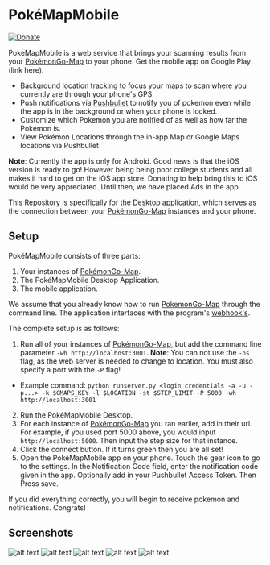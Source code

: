 # PokéMapMobile

[![Donate](https://img.shields.io/badge/Donate-PayPal-green.svg)](https://paypal.me/pokemapmobiledev)

PokeMapMobile is a web service that brings your scanning results from your [PokémonGo-Map](https://github.com/PokemonGoMap/PokemonGo-Map) to your phone. Get the mobile app on Google Play (link here).



* Background location tracking to focus your maps to scan where you currently are through your phone's GPS
* Push notifications via [Pushbullet](https://www.pushbullet.com) to notify you of pokemon even while the app is in the background or when your phone is locked.
* Customize which Pokemon you are notified of as well as how far the Pokémon is. 
* View Pokémon Locations through the in-app Map or Google Maps locations via Pushbullet

**Note**: Currently the app is only for Android. Good news is that the iOS version is ready to go! However being being poor college students and all makes it hard to get on the iOS app store. Donating to help bring this to iOS would be very appreciated. Until then, we have placed Ads in the app.

This Repository is specifically for the Desktop application, which serves as the connection between your [PokémonGo-Map](https://github.com/PokemonGoMap/PokemonGo-Map) instances and your phone.

## Setup

PokéMapMobile consists of three parts:

1. Your instances of [PokémonGo-Map](https://github.com/PokemonGoMap/PokemonGo-Map).
2. The PokéMapMobile Desktop Application.
3. The mobile application.

We assume that you already know how to run [PokemonGo-Map](https://github.com/PokemonGoMap/PokemonGo-Map) through the command line. The application interfaces with the program's [webhook's](https://github.com/PokemonGoMap/PokemonGo-Map/wiki/Using-Webhooks).

The complete setup is as follows:

1. Run all of your instances of [PokémonGo-Map](https://github.com/PokemonGoMap/PokemonGo-Map), but add the command line parameter `-wh http://localhost:3001`. **Note**: You can not use the `-ns` flag, as the web server is needed to change to location. You must also specify a port with the `-P` flag!
  * Example command: `python runserver.py <login credentials -a -u -p...> -k $GMAPS_KEY -l $LOCATION -st $STEP_LIMIT -P 5000 -wh http://localhost:3001` 

2. Run the PokéMapMobile Desktop.
3. For each instance of [PokémonGo-Map](https://github.com/PokemonGoMap/PokemonGo-Map) you ran earlier, add in their url. For example, if you used port 5000 above, you would input `http://localhost:5000`. Then input the step size for that instance.
4. Click the connect button. If it turns green then you are all set!
5. Open the PokéMapMobile app on your phone. Touch the gear icon to go to the settings. In the Notification Code field, enter the notification code given in the app. Optionally add in your Pushbullet Access Token. Then Press save.

If you did everything correctly, you will begin to receive pokemon and notifications. Congrats! 

## Screenshots

![alt text](http://i.imgur.com/FwhscSv.png)
![alt text](http://i.imgur.com/3ZdhtpT.png)
![alt text](http://i.imgur.com/WUbxOQH.png)
![alt text](http://i.imgur.com/16nfV6W.png)
![alt text](http://i.imgur.com/s7YRSor.png)
